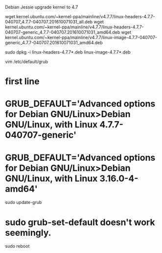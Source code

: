 Debian Jessie upgrade kernel to 4.7

wget kernel.ubuntu.com/~kernel-ppa/mainline/v4.7.7/linux-headers-4.7.7-040707_4.7.7-040707.201610071031_all.deb
wget kernel.ubuntu.com/~kernel-ppa/mainline/v4.7.7/linux-headers-4.7.7-040707-generic_4.7.7-040707.201610071031_amd64.deb
wget kernel.ubuntu.com/~kernel-ppa/mainline/v4.7.7/linux-image-4.7.7-040707-generic_4.7.7-040707.201610071031_amd64.deb

sudo dpkg -i linux-headers-4.7.7*.deb linux-image-4.7.7*.deb

vim /etc/default/grub
# first line
# GRUB_DEFAULT='Advanced options for Debian GNU/Linux>Debian GNU/Linux, with Linux 4.7.7-040707-generic'
# GRUB_DEFAULT='Advanced options for Debian GNU/Linux>Debian GNU/Linux, with Linux 3.16.0-4-amd64'

sudo update-grub
# sudo grub-set-default doesn't work seemingly.
sudo reboot